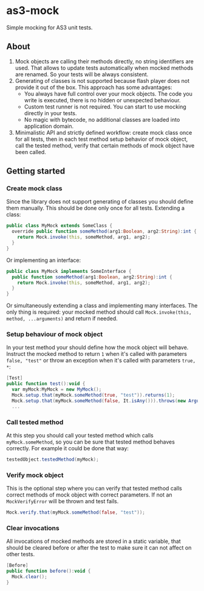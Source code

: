 # as3-mock
Simple mocking for AS3 unit tests.

## About
1. Mock objects are calling their methods directly, no string identifiers are used. That allows to update tests automatically when mocked methods are renamed. So your tests will be always consistent.
2. Generating of classes is not supported because flash player does not provide it out of the box. 
This approach has some advantages:
    - You always have full control over your mock objects. The code you write is executed, there is no hidden or unexpected behaviour.
    - Custom test runner is not required. You can start to use mocking directly in your tests.
    - No magic with bytecode, no additional classes are loaded into application domain.
3. Minimalistic API and strictly defined workflow: create mock class once for all tests, then in each test method setup behavior of mock object, call the tested method, verify that certain methods of mock object have been called.

## Getting started
### Create mock class
Since the library does not support generating of classes you should define them manually. This should be done only once for all tests.
Extending a class:
```actionscript
public class MyMock extends SomeClass {
  override public function someMethod(arg1:Boolean, arg2:String):int {
    return Mock.invoke(this, someMethod, arg1, arg2);
  }
}
```
Or implementing an interface:
```actionscript
public class MyMock implements SomeInterface {
  public function someMethod(arg1:Boolean, arg2:String):int {
    return Mock.invoke(this, someMethod, arg1, arg2);
  }
}
```
Or simultaneously extending a class and implementing many interfaces. The only thing is required: your mocked method should call `Mock.invoke(this, method, ...arguments)` and return if needed.

### Setup behaviour of mock object
In your test method your should define how the mock object will behave. 
Instruct the mocked method to return `1` when it's called with parameters `false, "test"` or throw an exception when it's called with parameters `true, *`:
```actionscript
[Test]
public function test():void {
  var myMock:MyMock = new MyMock();
  Mock.setup.that(myMock.someMethod(true, "test")).returns(1);
  Mock.setup.that(myMock.someMethod(false, It.isAny())).throws(new ArgumentError());
  ...
```

### Call tested method
At this step you should call your tested method which calls `myMock.someMethod`, so you can be sure that tested method behaves correctly. For example it could be done that way:
```actionscript
testedObject.testedMethod(myMock);
```

### Verify mock object
This is the optional step where you can verify that tested method calls correct methods of mock object with correct parameters. If not an `MockVerifyError` will be thrown and test fails.
```actionscript
Mock.verify.that(myMock.someMethod(false, "test"));
```

### Clear invocations
All invocations of mocked methods are stored in a static variable, that should be cleared before or after the test to make sure it can not affect on other tests.
```actionscript
[Before]
public function before():void {
  Mock.clear();
}
```

